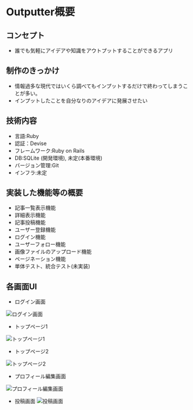 # Outputter概要

## コンセプト
- 誰でも気軽にアイデアや知識をアウトプットすることができるアプリ

## 制作のきっかけ
- 情報過多な現代ではいくら調べてもインプットするだけで終わってしまうことが多い。
- インプットしたことを自分なりのアイデアに発展させたい

## 技術内容
- 言語:Ruby
- 認証：Devise
- フレームワーク:Ruby on Rails
- DB:SQLite (開発環境), 未定(本番環境)
- バージョン管理:Git
- インフラ:未定

## 実装した機能等の概要
- 記事一覧表示機能
- 詳細表示機能
- 記事投稿機能
- ユーザー登録機能
- ログイン機能
- ユーザーフォロー機能
- 画像ファイルのアップロード機能
- ページネーション機能
- 単体テスト、統合テスト(未実装)

## 各画面UI


- ログイン画面

![ログイン画面](https://user-images.githubusercontent.com/62749663/118425960-4711cb00-b705-11eb-8c34-58228e3c912a.png)


- トップページ1

![トップページ1](https://user-images.githubusercontent.com/62749663/118425947-3f522680-b705-11eb-86ae-ab44930b21e3.png)


- トップページ2

![トップページ2](https://user-images.githubusercontent.com/62749663/118425976-50029c80-b705-11eb-975f-1e27d5a6d370.png)


- プロフィール編集画面

![プロフィール編集画面](https://user-images.githubusercontent.com/62749663/118425967-4a0cbb80-b705-11eb-9eef-31787294390a.png)

- 投稿画面
![投稿画面](https://user-images.githubusercontent.com/62749663/118425970-4c6f1580-b705-11eb-90b6-9279b5243aff.png)

